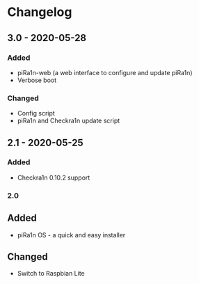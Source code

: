 # Changelog

## 3.0 - 2020-05-28
### Added
- piRa1n-web (a web interface to configure and update piRa1n)
- Verbose boot

### Changed
- Config script
- piRa1n and Checkra1n update script

## 2.1 - 2020-05-25
### Added
- Checkra1n 0.10.2 support

### 2.0
## Added
- piRa1n OS - a quick and easy installer
## Changed
- Switch to Raspbian Lite
